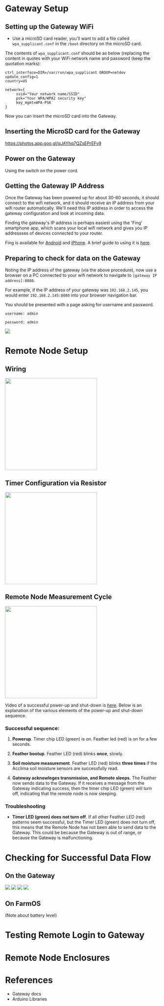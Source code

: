 
# Gateway Setup

## Setting up the Gateway WiFi

- Use a microSD card reader, you'll want to add a file called ```wpa_supplicant.conf``` in the ```/boot``` directory on the microSD card.

The contents of ```wpa_supplicant.conf``` should be as below (replacing the content in quotes with your WiFi network name and password (keep the quotation marks):

```
ctrl_interface=DIR=/var/run/wpa_supplicant GROUP=netdev
update_config=1
country=US

network={
     ssid="Your network name/SSID"
     psk="Your WPA/WPA2 security key"
     key_mgmt=WPA-PSK
}
```
Now you can insert the microSD card into the Gateway.

## Inserting the MicroSD card for the Gateway

https://photos.app.goo.gl/qJAYhq7QZsEPrEFv9

## Power on the Gateway

Using the switch on the power cord.

## Getting the Gateway IP Address

Once the Gateway has been powered up for about 30-60 seconds, it should connect to the wifi network, and it should receive an IP address from your wifi router automatically.  We'll need this IP address in order to access the gateway configuration and look at incoming data. 

Finding the gateway's IP address is perhaps easiest using the 'Fing' smartphone app, which scans your local wifi network and gives you IP addressses of devices connected to your router.

Fing is available for [Android](https://play.google.com/store/apps/details?id=com.overlook.android.fing&hl=en_US) and [iPhone](https://apps.apple.com/us/app/fing-network-scanner/id430921107).  A brief guide to using it is [here](https://lifehacker.com/ios-android-app-of-the-week-fing-network-scanner-1825205516).

## Preparing to check for data on the Gateway

Noting the IP address of the gateway (via the above procedure), now use a browser on a PC connected to your wifi network to navigate to ```[gateway IP address]:8080```.

For example, if the IP address of your gateway was ```192.168.2.145```, you would enter ```192.168.2.145:8080``` into your browser navigation bar.

You should be presented with a page asking for username and password.

```username: admin```

```password: admin```

<img src="assets/gateway_login.png">


# Remote Node Setup

## Wiring

<img src="assets/wiring.JPG" width=300>

## Timer Configuration via Resistor

<img src="assets/timer_resistor.JPG" width=300>

## Remote Node Measurement Cycle

<img src="assets/remote_on.JPG" width=300>

Video of a successful power-up and shut-down is [here](
https://photos.app.goo.gl/qXKK1zMYpoje4MXd6). Below is an explanation of the various elements of the power-up and shut-down sequence.

### Successful sequence:

1. **Powerup**. Timer chip LED (green) is on.  Feather led (red) is on for a few seconds.

2. **Feather bootup**. Feather LED (red) blinks **once**, slowly.

3. **Soil moisture measurement**.  Feather LED (red) blinks **three times** if the Acclima soil moisture sensors are successfully read.

4. **Gateway acknowleges transmission, and Remote sleeps**.  The Feather now sends data to the Gateway.  If it receives a message from the Gateway indicating success, then the timer chip LED (green) will turn off, indicating that the remote node is now sleeping.

### Troubleshooting

- **Timer LED (green) does not turn off**. If all other Feather LED (red) patterns seem successful, but the Timer LED (green) does not turn off, this means that the Remote Node has not been able to send data to the Gateway.  This could be because the Gateway is out of range, or because the Gateway is malfunctioning.  

# Checking for Successful Data Flow

## On the Gateway

<img src="assets/gateway_applications.png">

<img src="assets/gateway_applications_app.png">

<img src="assets/gateway_applications_app_devices.png">

<img src="assets/gateway_applications_app_devices_data.png">

## On FarmOS

(Note about battery level)

# Testing Remote Login to Gateway

# Remote Node Enclosures

# References

- Gateway docs
- Arduino Libraries




